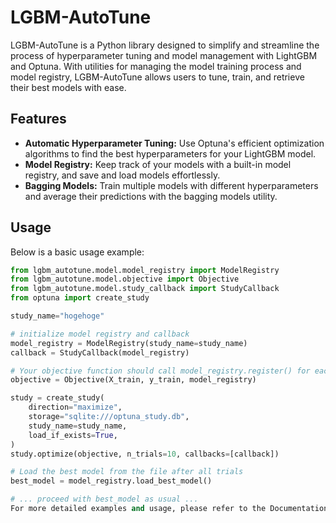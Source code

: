 # LGBM-AutoTune

LGBM-AutoTune is a Python library designed to simplify and streamline the process of hyperparameter tuning and model management with LightGBM and Optuna. With utilities for managing the model training process and model registry, LGBM-AutoTune allows users to tune, train, and retrieve their best models with ease.

## Features
- __Automatic Hyperparameter Tuning:__ Use Optuna's efficient optimization algorithms to find the best hyperparameters for your LightGBM model.
- __Model Registry:__ Keep track of your models with a built-in model registry, and save and load models effortlessly.
- __Bagging Models:__ Train multiple models with different hyperparameters and average their predictions with the bagging models utility.

## Usage
Below is a basic usage example:

```python
from lgbm_autotune.model.model_registry import ModelRegistry
from lgbm_autotune.model.objective import Objective
from lgbm_autotune.model.study_callback import StudyCallback
from optuna import create_study

study_name="hogehoge"

# initialize model registry and callback
model_registry = ModelRegistry(study_name=study_name)
callback = StudyCallback(model_registry)

# Your objective function should call model_registry.register() for each trial
objective = Objective(X_train, y_train, model_registry)

study = create_study(
    direction="maximize",
    storage="sqlite:///optuna_study.db",
    study_name=study_name,
    load_if_exists=True,
)
study.optimize(objective, n_trials=10, callbacks=[callback])

# Load the best model from the file after all trials
best_model = model_registry.load_best_model()

# ... proceed with best_model as usual ...
For more detailed examples and usage, please refer to the Documentation.

```
